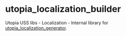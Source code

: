 # utopia_localization_builder

Utopia USS libs - Localization - Internal library
for [utopia_localization_generator](https://pub.dev/packages/utopia_localization_generator).